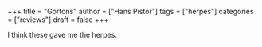 +++
title = "Gortons"
author = ["Hans Pistor"]
tags = ["herpes"]
categories = ["reviews"]
draft = false
+++

I think these gave me the herpes.

